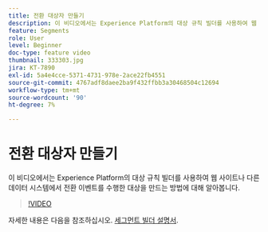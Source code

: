 ```yaml
---
title: 전환 대상자 만들기
description: 이 비디오에서는 Experience Platform의 대상 규칙 빌더를 사용하여 웹 사이트나 다른 데이터 시스템에서 전환 이벤트를 수행한 대상을 만드는 방법에 대해 알아봅니다.
feature: Segments
role: User
level: Beginner
doc-type: feature video
thumbnail: 333303.jpg
jira: KT-7890
exl-id: 5a4e4cce-5371-4731-978e-2ace22fb4551
source-git-commit: 4767adf8daee2ba9f432ffbb3a30468504c12694
workflow-type: tm+mt
source-wordcount: '90'
ht-degree: 7%

---
```


# 전환 대상자 만들기

이 비디오에서는 Experience Platform의 대상 규칙 빌더를 사용하여 웹 사이트나 다른 데이터 시스템에서 전환 이벤트를 수행한 대상을 만드는 방법에 대해 알아봅니다.

>[!VIDEO](https://video.tv.adobe.com/v/333303/?quality=12&learn=on)

자세한 내용은 다음을 참조하십시오. [세그먼트 빌더 설명서](https://experienceleague.adobe.com/docs/experience-platform/segmentation/ui/segment-builder.html).

